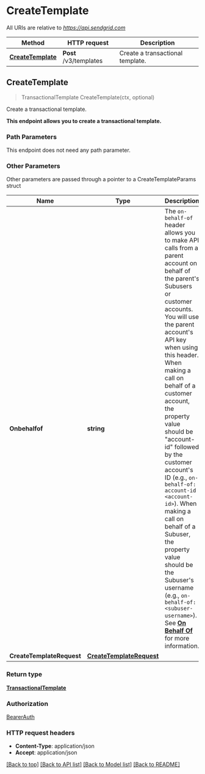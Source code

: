 # CreateTemplate

All URIs are relative to *https://api.sendgrid.com*

Method | HTTP request | Description
------------- | ------------- | -------------
[**CreateTemplate**](CreateTemplate.md#CreateTemplate) | **Post** /v3/templates | Create a transactional template.



## CreateTemplate

> TransactionalTemplate CreateTemplate(ctx, optional)

Create a transactional template.

**This endpoint allows you to create a transactional template.**

### Path Parameters

This endpoint does not need any path parameter.

### Other Parameters

Other parameters are passed through a pointer to a CreateTemplateParams struct


Name | Type | Description
------------- | ------------- | -------------
**Onbehalfof** | **string** | The `on-behalf-of` header allows you to make API calls from a parent account on behalf of the parent's Subusers or customer accounts. You will use the parent account's API key when using this header. When making a call on behalf of a customer account, the property value should be \"account-id\" followed by the customer account's ID (e.g., `on-behalf-of: account-id <account-id>`). When making a call on behalf of a Subuser, the property value should be the Subuser's username (e.g., `on-behalf-of: <subuser-username>`). See [**On Behalf Of**](https://docs.sendgrid.com/api-reference/how-to-use-the-sendgrid-v3-api/on-behalf-of) for more information.
**CreateTemplateRequest** | [**CreateTemplateRequest**](CreateTemplateRequest.md) | 

### Return type

[**TransactionalTemplate**](TransactionalTemplate.md)

### Authorization

[BearerAuth](../README.md#BearerAuth)

### HTTP request headers

- **Content-Type**: application/json
- **Accept**: application/json

[[Back to top]](#) [[Back to API list]](../README.md#documentation-for-api-endpoints)
[[Back to Model list]](../README.md#documentation-for-models)
[[Back to README]](../README.md)

